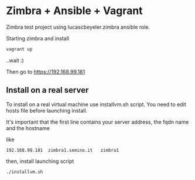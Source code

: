 # Zimbra + Ansible + Vagrant

Zimbra test project using lucascbeyeler.zimbra ansible role.

Starting zimbra and install

```bash
vagrant up
```

..wait :) 

Then go to https://192.168.99.181

## Install on a real server

To install on a real virtual machine use installvm.sh script. You need to edit hosts file before launching install.

It's important that the first line contains your server address, the fqdn name and the hostname

like

```text
192.168.99.181	zimbra1.semino.it	zimbra1
```

then, install launching script

```bash
./installvm.sh
```


